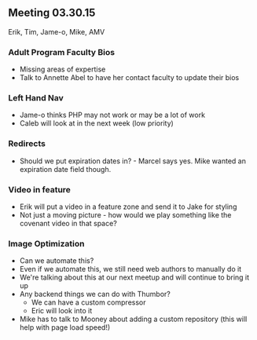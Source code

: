 ## Meeting 03.30.15
Erik, Tim, Jame-o, Mike, AMV

### Adult Program Faculty Bios
* Missing areas of expertise
* Talk to Annette Abel to have her contact faculty to update their bios

### Left Hand Nav
* Jame-o thinks PHP may not work or may be a lot of work
* Caleb will look at in the next week (low priority)

### Redirects
* Should we put expiration dates in? - Marcel says yes. Mike wanted an expiration date field though.

### Video in feature
* Erik will put a video in a feature zone and send it to Jake for styling
* Not just a moving picture - how would we play something like the covenant video in that space?

### Image Optimization
* Can we automate this?
* Even if we automate this, we still need web authors to manually do it
* We're talking about this at our next meetup and will continue to bring it up
* Any backend things we can do with Thumbor?
     * We can have a custom compressor
     * Eric will look into it
* Mike has to talk to Mooney about adding a custom repository (this will help with page load speed!)
